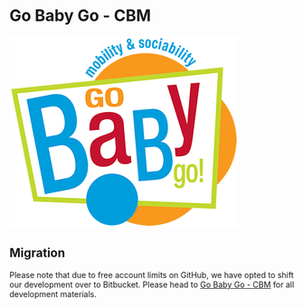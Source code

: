 # Go Baby Go - CBM

![Go Baby Go](logo.png)

## Migration

Please note that due to free account limits on GitHub, we have opted to shift our development 
over to Bitbucket. Please head to [Go Baby Go - CBM](https://bitbucket.org/go-baby-go-cbm/overview) 
for all development materials.


